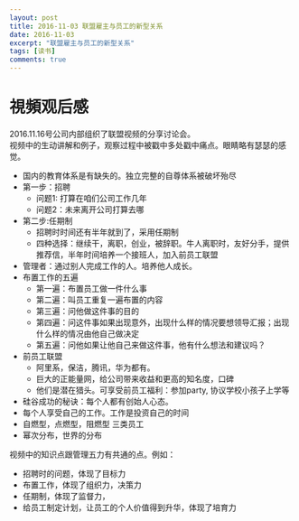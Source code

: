 ```yaml
---
layout: post
title: 2016-11-03 联盟雇主与员工的新型关系
date: 2016-11-03
excerpt: "联盟雇主与员工的新型关系"
tags: [读书]
comments: true
---
```


# 視頻观后感

2016.11.16号公司内部组织了联盟视频的分享讨论会。<br>
视频中的生动讲解和例子，观察过程中被戳中多处戳中痛点。眼睛略有瑟瑟的感觉。

- 国内的教育体系是有缺失的。独立完整的自尊体系被破坏殆尽
- 第一步：招聘
    - 问题1: 打算在咱们公司工作几年
    - 问题2：未来离开公司打算去哪
- 第二步:任期制
    - 招聘时时间还有半年就到了，采用任期制
    - 四种选择：继续干，离职，创业，被辞职。牛人离职时，友好分手，提供推荐信，半年时间培养一个接班人，加入前员工联盟
- 管理者：通过别人完成工作的人。培养他人成长。
- 布置工作的五遍
    - 第一遍：布置员工做一件什么事
    - 第二遍：叫员工重复一遍布置的内容
    - 第三遍：问他做这件事的目的
    - 第四遍：问这件事如果出现意外，出现什么样的情况要想领导汇报；出现什么样的情况由他自己做决定
    - 第五遍：问他如果让他自己来做这件事，他有什么想法和建议吗？
- 前员工联盟
    - 阿里系，保洁，腾讯，华为都有。
    - 巨大的正能量网，给公司带来收益和更高的知名度，口碑
    - 他们是潜在猎头。可享受前员工福利：参加party, 协议学校小孩子上学等
- 硅谷成功的秘诀：每个人都有创始人心态。
- 每个人享受自己的工作。工作是投资自己的时间
- 自燃型，点燃型，阻燃型 三类员工
- 幂次分布，世界的分布

视频中的知识点跟管理五力有共通的点。例如：

- 招聘时的问题，体现了目标力
- 布置工作，体现了组织力，决策力
- 任期制，体现了监督力，
- 给员工制定计划，让员工的个人价值得到升华，体现了培育力